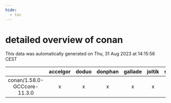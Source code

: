 ```yaml
---
hide:
  - toc
---
```


detailed overview of conan
==========================


This data was automatically generated on Thu, 31 Aug 2023 at 14:15:56 CEST  

| |accelgor|doduo|donphan|gallade|joltik|skitty|swalot|victini|
| :---: | :---: | :---: | :---: | :---: | :---: | :---: | :---: | :---: |
|conan/1.58.0-GCCcore-11.3.0|x|x|x|x|x|x|x|x|

